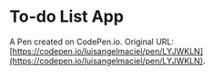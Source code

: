 # To-do List App

A Pen created on CodePen.io. Original URL: [https://codepen.io/luisangelmaciel/pen/LYJWKLN](https://codepen.io/luisangelmaciel/pen/LYJWKLN).

